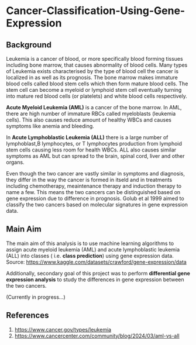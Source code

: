 # Cancer-Classification-Using-Gene-Expression
## Background
Leukemia is a cancer of blood, or more specifically blood forming tissues including bone marrow, that causes abnormality of blood cells. Many types of Leukemia exists characterised by the type of blood cell the cancer is localized in as well as its prognosis. The bone marrow makes immature blood cells called blood stem cells which then form mature blood cells. The stem cell can become a myeloid or lymphoid stem cell eventually turning into mature red blood cells (or platelets) and white blood cells respectively.

**Acute Myeloid Leukemia (AML)** is a cancer of the bone marrow. In AML, there are high number of immature RBCs called myeloblasts (leukemia cells). This also causes reduce amount of healthy WBCs and causes symptoms like anemia and bleeding.

In **Acute Lymphoblastic Leukemia (ALL)** there is a large number of lymphoblast,B lymphocytes, or T lymphocytes production from lymphoid stem cells causing less room for health WBCs. ALL also causes similar symptoms as AML but can spread to the brain, spinal cord, liver and other organs.

Even though the two cancer are vastly similar in symptoms and diagnosis, they differ in the way the cancer is formed in itseld and in treatments including chemotherapy, meaintenance therapy and induction therapy to name a few. This means the two cancers can be distinguished based on gene expression due to difference in prognosis. Golub et al 1999 aimed to classify the two cancers based on molecular signatures in gene expression data. 

## Main Aim
The main aim of this analysis is to use machine learning algorithms to assign acute myeloid leukemia (AML) and acute lymphoblastic leukemia (ALL) into classes (
i.e. **class prediction**) using gene expression data.
Source: https://www.kaggle.com/datasets/crawford/gene-expression/data

Additionally, secondary goal of this project was to perform **differential gene expression analysis** to study the differences in gene expression between the two cancers.

(Currently in progress...)

## References
1. https://www.cancer.gov/types/leukemia
2. https://www.cancercenter.com/community/blog/2024/03/aml-vs-all
